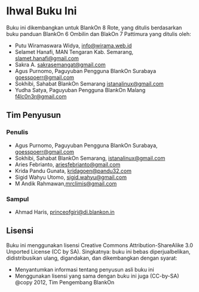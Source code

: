 # Ihwal Buku Ini

Buku ini dikembangkan untuk BlankOn 8 Rote, yang ditulis berdasarkan buku panduan
BlankOn 6 Ombilin dan BlakOn 7 Pattimura yang ditulis oleh:

* Putu Wiramaswara Widya, info@wirama.web.id
* Selamet Hanafi, MAN Tengaran Kab. Semarang, slamet.hanafi@gmail.com
* Sakra A. sakrasemangat@gmail.com
* Agus Purnomo, Paguyuban Pengguna BlankOn Surabaya goesspoerr@gmail.com
* Sokhibi, Sahabat BlankOn Semarang istanalinux@gmail.com
* Yudha Satya, Paguyuban Pengguna BlankOn Malang f4lc0n3r@gmail.com

## Tim Penyusun

### Penulis

* Agus Purnomo, Paguyuban Pengguna BlankOn Surabaya, goesspoerr@gmail.com
* Sokhibi, Sahabat BlankOn Semarang, istanalinux@gmail.com
* Aries Febrianto, ariesfebrianto@gmail.com
* Krida Pandu Gunata, kridagoen@pandu32.com
* Sigid Wahyu Utomo, sigid.wahyu@gmail.com
* M Andik Rahmawan,mrclimis@gmail.com

### Sampul

* Ahmad Haris, princeofgiri@di.blankon.in

## Lisensi

Buku ini menggunakan lisensi Creative Commons Attribution-ShareAlike 3.0
Unported License (CC by SA).
Singkatnya: buku ini bebas diperjualbelikan, didistribusikan ulang, digandakan, dan
dikembangkan dengan syarat:

* Menyantumkan informasi tentang penyusun asli buku ini
* Menggunakan lisensi yang sama dengan buku ini juga (CC-by-SA) @copy 2012,
  Tim Pengembang BlankOn


